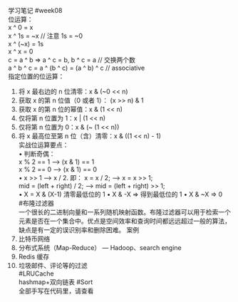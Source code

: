 学习笔记
#week08  
位运算：  
x ^ 0 = x  
x ^ 1s = ~x // 注意 1s = ~0  
x ^ (~x) = 1s  
x ^ x = 0  
c = a ^ b => a ^ c = b, b ^ c = a // 交换两个数  
a ^ b ^ c = a ^ (b ^ c) = (a ^ b) ^ c // associative  
指定位置的位运算：  
1. 将 x 最右边的 n 位清零：x & (~0 << n)  
2. 获取 x 的第 n 位值（0 或者 1）： (x >> n) & 1   
3. 获取 x 的第 n 位的幂值：x & (1 << n)  
4. 仅将第 n 位置为 1：x | (1 << n)  
5. 仅将第 n 位置为 0：x & (~ (1 << n))  
6. 将 x 最高位至第 n 位（含）清零：x & ((1 << n) - 1)  
实战位运算要点：  
• 判断奇偶：  
x % 2 == 1 —> (x & 1) == 1  
x % 2 == 0 —> (x & 1) == 0  
• x >> 1 —> x / 2. 
即： x = x / 2; —> x = x >> 1;  
mid = (left + right) / 2; —> mid = (left + right) >> 1;  
• X = X & (X-1) 清零最低位的 1 • X & -X => 得到最低位的 1 • X & ~X => 0  
#布隆过滤器  
一个很长的二进制向量和一系列随机映射函数。布隆过滤器可以用于检索一个元素是否在一个集合中。优点是空间效率和查询时间都远远超过一般的算法， 缺点是有一定的误识别率和删除困难。 
案例  
1. 比特币网络  
2. 分布式系统（Map-Reduce） — Hadoop、search engine  
3. Redis 缓存  
4. 垃圾邮件、评论等的过滤   
#LRUCache  
hashmap+双向链表
#Sort  
全部手写在代码里，请查看